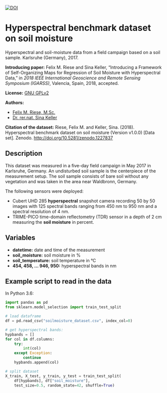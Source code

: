 [![DOI](https://zenodo.org/badge/DOI/10.5281/zenodo.1227837.svg)](https://doi.org/10.5281/zenodo.1227837)

# Hyperspectral benchmark dataset on soil moisture

Hyperspectral and soil-moisture data from a field campaign based on a soil sample. Karlsruhe (Germany), 2017.

**Introducing paper:** Felix M. Riese and Sina Keller, “Introducing a Framework of Self-Organizing Maps for Regression of Soil Moisture with Hyperspectral Data,” in *2018 IEEE International Geoscience and Remote Sensing Symposium (IGARSS)*, Valencia, Spain, 2018, accepted.

**License:** [GNU GPLv2](https://www.gnu.org/licenses/gpl-2.0.html)

**Authors:**

- [Felix M. Riese, M.Sc.](mailto:felix.riese@kit.edu)
- [Dr. rer.nat. Sina Keller](mailto:sina.keller@kit.edu) 

**Citation of the dataset:** Riese, Felix M. and Keller, Sina. (2018). Hyperspectral benchmark dataset on soil moisture (Version v1.0.0) [Data set]. Zenodo. http://doi.org/10.5281/zenodo.1227837

## Description
This dataset was measured in a five-day field campaign in May 2017 in Karlsruhe, Germany. An undisturbed soil sample is the centerpiece of the measurement setup. The soil sample consists of bare soil without any vegetation and was taken in the area near Waldbronn, Germany.

The following sensors were deployed:

- Cubert UHD 285 **hyperspectral** snapshot camera recording 50 by 50 images with 125 spectral bands ranging from 450 nm to 950 nm and a spectral resolution of 4 nm.
- TRIME-PICO time-domain reflectometry (TDR) sensor in a depth of 2 cm measuring the **soil moisture** in percent.


## Variables

- **datetime:** date and time of the measurement
- **soil_moisture:** soil moisture in %
- **soil_temperature:** soil temperature in °C
- **454, 458, … 946, 950:** hyperspectral bands in nm

## Example script to read in the data

In Python 3.6:

```python
import pandas as pd
from sklearn.model_selection import train_test_split

# load dataframe
df = pd.read_csv("soilmoisture_dataset.csv", index_col=0)

# get hyperspectral bands:
hypbands = []
for col in df.columns:
    try:
        int(col)
    except Exception:
        continue
    hypbands.append(col)

# split dataset
X_train, X_test, y_train, y_test = train_test_split(
    df[hypbands], df["soil_moisture"],
    test_size=0.5, random_state=42, shuffle=True)
```

